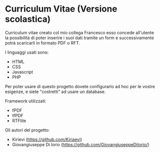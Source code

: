 # Curriculum Vitae (Versione scolastica)
Curriculum vitae creato col mio collega Francesco esso concede all'utente la possibilità di poter inserire i suoi dati tramite un form e successivamente potrà scaricarli in formato PDF o RFT.

I linguaggi usati sono:
 - HTML
 - CSS
 - Javascript
 - PHP

Per poter usare di questo progetto dovete configurarlo ad hoc per le vostre esigenze, e siete "costretti" ad usare un database.

Framework utilizzati:
 - fPDF
 - tfPDF
 - RTFlite

Gli autori del progetto:
 - Kirievi (https://github.com/Kiriaevi)
 - Giovangiuseppe Di Iorio (https://github.com/GiovangiuseppeDiIorio/)
